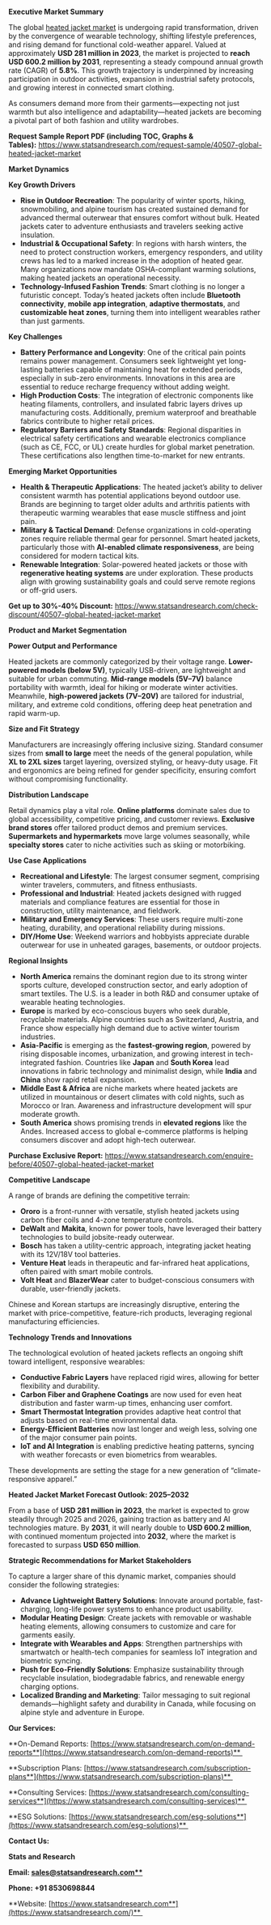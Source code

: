 ﻿**Executive Market Summary**

The global [heated jacket market](https://www.statsandresearch.com/report/40507-global-heated-jacket-market) is undergoing rapid transformation, driven by the convergence of wearable technology, shifting lifestyle preferences, and rising demand for functional cold-weather apparel. Valued at approximately **USD 281 million in 2023**, the market is projected to **reach USD 600.2 million by 2031**, representing a steady compound annual growth rate (CAGR) of **5.8%**. This growth trajectory is underpinned by increasing participation in outdoor activities, expansion in industrial safety protocols, and growing interest in connected smart clothing.

As consumers demand more from their garments—expecting not just warmth but also intelligence and adaptability—heated jackets are becoming a pivotal part of both fashion and utility wardrobes.

**Request Sample Report PDF (including TOC, Graphs & Tables):** <https://www.statsandresearch.com/request-sample/40507-global-heated-jacket-market> 

**Market Dynamics**

**Key Growth Drivers**

- **Rise in Outdoor Recreation**: The popularity of winter sports, hiking, snowmobiling, and alpine tourism has created sustained demand for advanced thermal outerwear that ensures comfort without bulk. Heated jackets cater to adventure enthusiasts and travelers seeking active insulation.
- **Industrial & Occupational Safety**: In regions with harsh winters, the need to protect construction workers, emergency responders, and utility crews has led to a marked increase in the adoption of heated gear. Many organizations now mandate OSHA-compliant warming solutions, making heated jackets an operational necessity.
- **Technology-Infused Fashion Trends**: Smart clothing is no longer a futuristic concept. Today’s heated jackets often include **Bluetooth connectivity**, **mobile app integration**, **adaptive thermostats**, and **customizable heat zones**, turning them into intelligent wearables rather than just garments.

**Key Challenges**

- **Battery Performance and Longevity**: One of the critical pain points remains power management. Consumers seek lightweight yet long-lasting batteries capable of maintaining heat for extended periods, especially in sub-zero environments. Innovations in this area are essential to reduce recharge frequency without adding weight.
- **High Production Costs**: The integration of electronic components like heating filaments, controllers, and insulated fabric layers drives up manufacturing costs. Additionally, premium waterproof and breathable fabrics contribute to higher retail prices.
- **Regulatory Barriers and Safety Standards**: Regional disparities in electrical safety certifications and wearable electronics compliance (such as CE, FCC, or UL) create hurdles for global market penetration. These certifications also lengthen time-to-market for new entrants.

**Emerging Market Opportunities**

- **Health & Therapeutic Applications**: The heated jacket’s ability to deliver consistent warmth has potential applications beyond outdoor use. Brands are beginning to target older adults and arthritis patients with therapeutic warming wearables that ease muscle stiffness and joint pain.
- **Military & Tactical Demand**: Defense organizations in cold-operating zones require reliable thermal gear for personnel. Smart heated jackets, particularly those with **AI-enabled climate responsiveness**, are being considered for modern tactical kits.
- **Renewable Integration**: Solar-powered heated jackets or those with **regenerative heating systems** are under exploration. These products align with growing sustainability goals and could serve remote regions or off-grid users.

**Get up to 30%-40% Discount:** <https://www.statsandresearch.com/check-discount/40507-global-heated-jacket-market> 

**Product and Market Segmentation**

**Power Output and Performance**

Heated jackets are commonly categorized by their voltage range. **Lower-powered models (below 5V)**, typically USB-driven, are lightweight and suitable for urban commuting. **Mid-range models (5V–7V)** balance portability with warmth, ideal for hiking or moderate winter activities. Meanwhile, **high-powered jackets (7V–20V)** are tailored for industrial, military, and extreme cold conditions, offering deep heat penetration and rapid warm-up.

**Size and Fit Strategy**

Manufacturers are increasingly offering inclusive sizing. Standard consumer sizes from **small to large** meet the needs of the general population, while **XL to 2XL sizes** target layering, oversized styling, or heavy-duty usage. Fit and ergonomics are being refined for gender specificity, ensuring comfort without compromising functionality.

**Distribution Landscape**

Retail dynamics play a vital role. **Online platforms** dominate sales due to global accessibility, competitive pricing, and customer reviews. **Exclusive brand stores** offer tailored product demos and premium services. **Supermarkets and hypermarkets** move large volumes seasonally, while **specialty stores** cater to niche activities such as skiing or motorbiking.

**Use Case Applications**

- **Recreational and Lifestyle**: The largest consumer segment, comprising winter travelers, commuters, and fitness enthusiasts.
- **Professional and Industrial**: Heated jackets designed with rugged materials and compliance features are essential for those in construction, utility maintenance, and fieldwork.
- **Military and Emergency Services**: These users require multi-zone heating, durability, and operational reliability during missions.
- **DIY/Home Use**: Weekend warriors and hobbyists appreciate durable outerwear for use in unheated garages, basements, or outdoor projects.

**Regional Insights**

- **North America** remains the dominant region due to its strong winter sports culture, developed construction sector, and early adoption of smart textiles. The U.S. is a leader in both R&D and consumer uptake of wearable heating technologies.
- **Europe** is marked by eco-conscious buyers who seek durable, recyclable materials. Alpine countries such as Switzerland, Austria, and France show especially high demand due to active winter tourism industries.
- **Asia-Pacific** is emerging as the **fastest-growing region**, powered by rising disposable incomes, urbanization, and growing interest in tech-integrated fashion. Countries like **Japan** and **South Korea** lead innovations in fabric technology and minimalist design, while **India** and **China** show rapid retail expansion.
- **Middle East & Africa** are niche markets where heated jackets are utilized in mountainous or desert climates with cold nights, such as Morocco or Iran. Awareness and infrastructure development will spur moderate growth.
- **South America** shows promising trends in **elevated regions** like the Andes. Increased access to global e-commerce platforms is helping consumers discover and adopt high-tech outerwear.

**Purchase Exclusive Report:** <https://www.statsandresearch.com/enquire-before/40507-global-heated-jacket-market> 

**Competitive Landscape**

A range of brands are defining the competitive terrain:

- **Ororo** is a front-runner with versatile, stylish heated jackets using carbon fiber coils and 4-zone temperature controls.
- **DeWalt** and **Makita**, known for power tools, have leveraged their battery technologies to build jobsite-ready outerwear.
- **Bosch** has taken a utility-centric approach, integrating jacket heating with its 12V/18V tool batteries.
- **Venture Heat** leads in therapeutic and far-infrared heat applications, often paired with smart mobile controls.
- **Volt Heat** and **BlazerWear** cater to budget-conscious consumers with durable, user-friendly jackets.

Chinese and Korean startups are increasingly disruptive, entering the market with price-competitive, feature-rich products, leveraging regional manufacturing efficiencies.

**Technology Trends and Innovations**

The technological evolution of heated jackets reflects an ongoing shift toward intelligent, responsive wearables:

- **Conductive Fabric Layers** have replaced rigid wires, allowing for better flexibility and durability.
- **Carbon Fiber and Graphene Coatings** are now used for even heat distribution and faster warm-up times, enhancing user comfort.
- **Smart Thermostat Integration** provides adaptive heat control that adjusts based on real-time environmental data.
- **Energy-Efficient Batteries** now last longer and weigh less, solving one of the major consumer pain points.
- **IoT and AI Integration** is enabling predictive heating patterns, syncing with weather forecasts or even biometrics from wearables.

These developments are setting the stage for a new generation of “climate-responsive apparel.”

**Heated Jacket Market Forecast Outlook: 2025–2032**

From a base of **USD 281 million in 2023**, the market is expected to grow steadily through 2025 and 2026, gaining traction as battery and AI technologies mature. By **2031**, it will nearly double to **USD 600.2 million**, with continued momentum projected into **2032**, where the market is forecasted to surpass **USD 650 million**.

**Strategic Recommendations for Market Stakeholders**

To capture a larger share of this dynamic market, companies should consider the following strategies:

- **Advance Lightweight Battery Solutions**: Innovate around portable, fast-charging, long-life power systems to enhance product usability.
- **Modular Heating Design**: Create jackets with removable or washable heating elements, allowing consumers to customize and care for garments easily.
- **Integrate with Wearables and Apps**: Strengthen partnerships with smartwatch or health-tech companies for seamless IoT integration and biometric syncing.
- **Push for Eco-Friendly Solutions**: Emphasize sustainability through recyclable insulation, biodegradable fabrics, and renewable energy charging options.
- **Localized Branding and Marketing**: Tailor messaging to suit regional demands—highlight safety and durability in Canada, while focusing on alpine style and adventure in Europe.

**Our Services:** 

**On-Demand Reports: [https://www.statsandresearch.com/on-demand-reports**](https://www.statsandresearch.com/on-demand-reports)** 

**Subscription Plans: [https://www.statsandresearch.com/subscription-plans**](https://www.statsandresearch.com/subscription-plans)** 

**Consulting Services: [https://www.statsandresearch.com/consulting-services**](https://www.statsandresearch.com/consulting-services)** 

**ESG Solutions: [https://www.statsandresearch.com/esg-solutions**](https://www.statsandresearch.com/esg-solutions)** 

**Contact Us:** 

**Stats and Research** 

**Email: [sales@statsandresearch.com**](mailto:sales@statsandresearch.com)** 

**Phone: +91 8530698844** 

**Website: [https://www.statsandresearch.com**](https://www.statsandresearch.com/)** 

